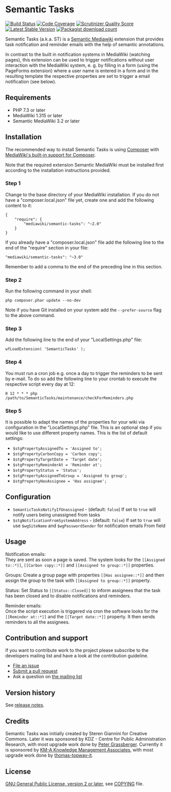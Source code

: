 # Semantic Tasks
[![Build Status](https://travis-ci.org/SemanticMediaWiki/SemanticTasks.svg?branch=master)](https://travis-ci.org/SemanticMediaWiki/SemanticTasks)
[![Code Coverage](https://scrutinizer-ci.com/g/SemanticMediaWiki/SemanticTasks/badges/coverage.png?s=c5563fd91abeb49b37a6ef999198530b6796dd3c)](https://scrutinizer-ci.com/g/SemanticMediaWiki/SemanticTasks/)
[![Scrutinizer Quality Score](https://scrutinizer-ci.com/g/SemanticMediaWiki/SemanticTasks/badges/quality-score.png?s=9cc8ce493f63f5c2c22db71b2061b4b8c21f43ba)](https://scrutinizer-ci.com/g/SemanticMediaWiki/SemanticTasks/)
[![Latest Stable Version](https://poser.pugx.org/mediawiki/semantic-tasks/version.png)](https://packagist.org/packages/mediawiki/semantic-tasks)
[![Packagist download count](https://poser.pugx.org/mediawiki/semantic-tasks/d/total.png)](https://packagist.org/packages/mediawiki/semantic-tasks)

Semantic Tasks (a.k.a. ST) is a [Semantic Mediawiki][smw] extension that provides task notification
and reminder emails with the help of semantic annotations.

In contrast to the built in notification systems in MediaWiki (watching pages), this extension can be used to trigger notifications without user interaction with the MediaWiki system, e. g. by filling in a form (using the PageForms extension) where a user name is entered in a form and in the resulting template the respective properties are set to trigger a email notification (see below). 

## Requirements

 - PHP 7.3 or later
 - MediaWiki 1.315 or later
 - Semantic MediaWiki 3.2 or later

## Installation

The recommended way to install Semantic Tasks is using [Composer](http://getcomposer.org) with
[MediaWiki's built-in support for Composer](https://www.mediawiki.org/wiki/Composer).

Note that the required extension Semantic MediaWiki must be installed first according to the installation
instructions provided.

### Step 1

Change to the base directory of your MediaWiki installation. If you do not have a "composer.local.json" file yet,
create one and add the following content to it:

```
{
	"require": {
		"mediawiki/semantic-tasks": "~2.0"
	}
}
```

If you already have a "composer.local.json" file add the following line to the end of the "require"
section in your file:

    "mediawiki/semantic-tasks": "~3.0"

Remember to add a comma to the end of the preceding line in this section.

### Step 2

Run the following command in your shell:

    php composer.phar update --no-dev

Note if you have Git installed on your system add the `--prefer-source` flag to the above command.

### Step 3

Add the following line to the end of your "LocalSettings.php" file:

    wfLoadExtension( 'SemanticTasks' );

### Step 4
You must run a cron job e.g. once a day to trigger the reminders to be sent by e-mail. To do so add the
following line to your crontab to execute the respective script every day at 12:

```
0 12 * * * php /path/to/SemanticTasks/maintenance/checkForReminders.php
```

### Step 5

It is possible to adapt the names of the properties for your wiki via configuration in
the "LocalSettings.php" file. This is an optional step if you would like to use different
property names. This is the list of default settings:

* `$stgPropertyAssignedTo = 'Assigned to';`
* `$stgPropertyCarbonCopy = 'Carbon copy';`
* `$stgPropertyTargetDate = 'Target date';`
* `$stgPropertyReminderAt = 'Reminder at';`
* `$stgPropertyStatus = 'Status';`
* `$stgPropertyAssignedToGroup = 'Assigned to group';`
* `$stgPropertyHasAssignee = 'Has assignee';`

## Configuration

* `SemanticTasksNotifyIfUnassigned` - (default: `false`) If set to `true` will notify
  users being unassigned from tasks
* `$stgNotificationFromSystemAddress` - (default: `false`) If set to `true` will use
  `$wgSiteName` and `$wgPasswordSender` for notification emails From field

## Usage

Notification emails:  
They are sent as soon a page is saved. The system looks for the `[[Assigned to::*]]`, `[[Carbon copy::*]]` and `[[Assigned to group::*]]` properties.

Groups:
Create a group page with properties `[[Has assignee::*]]` and then assign the group to the task with `[[Assigned to group::*]]` property.

Status:
Set Status to `[[Status::Closed]]` to inform assignees that the task has been closed and to disable notifications and reminders.

Reminder emails:  
Once the script execution is triggered via cron the software looks for the `[[Reminder at::*]]` and the `[[Target date::*]]` property. It then sends reminders to all the assignees.


## Contribution and support

If you want to contribute work to the project please subscribe to the developers mailing list and
have a look at the contribution guideline.

* [File an issue](https://github.com/SemanticMediaWiki/SemanticCite/issues)
* [Submit a pull request](https://github.com/SemanticMediaWiki/SemanticCite/pulls)
* Ask a question on [the mailing list](https://www.semantic-mediawiki.org/wiki/Mailing_list)

## Version history
See [release notes](docs/RELEASE-NOTES.md).

## Credits

Semantic Tasks was initially created by Steren Giannini for Creative Commons. Later it was sponsored by KDZ - Centre for Public Administration Research, with most upgrade work done by [Peter Grassberger](https://github.com/PeterTheOne).
Currently it is sponsored by [KM-A Knowledge Management Associates](https://km-a.net/knowledge-wiki/), with most upgrade work done by [thomas-topway-it](https://github.com/thomas-topway-it).


## License

[GNU General Public License, version 2 or later][gpl-licence], see [COPYING](COPYING) file.

[smw]: https://github.com/SemanticMediaWiki/SemanticMediaWiki
[gpl-licence]: https://www.gnu.org/copyleft/gpl.html

